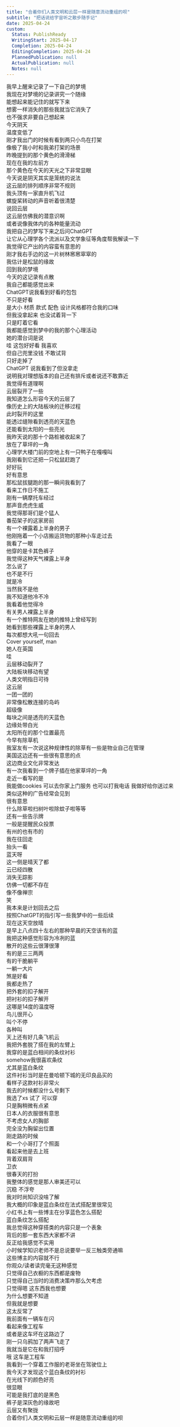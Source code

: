 ```yaml
---
title: "合着你们人类文明和云层一样是随意流动重组的呗"
subtitle: "把话说给宇宙听之散步随手记"
date: 2025-04-24
custom:
  Status: PublishReady
  WritingStart: 2025-04-17
  Completion: 2025-04-24
  EditingCompletion: 2025-04-24
  PlannedPublication: null
  ActualPublication: null
  Notes: null
---          
```

我早上醒来记录了一下自己的梦境        
我现在对梦境的记录讲究一个随缘        
能想起来能记住的就写下来        
想雾一样消失的那些我就当它消失了        
也不强求非要自己想起来          
今天阴天        
温度变低了        
刚才我出门的时候有看到两只小鸟在打架        
像极了我小时和我弟打架的场景          
昨晚提到的那个黄色的滑滑梯        
现在在我的左前方        
那个黄色在今天的天光之下非常显眼          
今天说是阴天其实是笼统的说法        
这云层的排列顺序非常不规则        
我头顶有一家直升机飞过        
螺旋桨转动的声音听着很清楚        
说回云层        
这云层仿佛我的潜意识啊        
或者说像我体内的各种能量流动          
我把自己的梦写下来之后问ChatGPT        
让它从心理学各个流派以及文学象征等角度帮我解读一下        
我觉得它产出的内容蛮有意思的          
刚才我右手边的这一片树林窸窸窣窣的        
我估计是松鼠的缘故          
回到我的梦境        
今天的这记录有点散        
我自己都能感觉出来        
ChatGPT说我看到好看的包包        
不只是好看        
是大小 材质 款式 配色 设计风格都符合我的口味        
但我没拿起来 也没试着背一下        
只是盯着它看        
我都能感觉到梦中的我的那个心理活动        
她的潜台词是说        
哇 这包好好看 我喜欢        
但自己兜里没钱 不敢试背        
只好走掉了        
ChatGPT 说我看到了但没拿走        
说明我对理想版本的自己还有排斥或者说还不敢靠近        
我觉得有道理啊          
云层裂开了一些        
我知道怎么形容今天的云层了        
像历史上的大陆板块的迁移过程        
此时裂开的这里        
能透过缝隙看到透亮的天蓝色        
还能看到太阳的一些亮光          
我昨天说的那十个路桩被收起来了        
放在了草坪的一角        
心理学大楼门前的空地上有一只鸭子在嘎嘎叫        
我刚看到它还把一只松鼠赶跑了        
好好玩        
好有意思        
那松鼠拔腿跑的那一瞬间我看到了        
看来工作日不施工          
刚有一辆摩托车经过        
那声音虎虎生威        
我觉得那哥们是个猛人          
番茄架子的这家房前        
有一个裸露着上半身的男子        
他刚拖着一个小店搬运货物的那种小车走过去        
我看了一眼        
他穿的是卡其色裤子          
我觉得这种天气裸露上半身        
怎么说了        
也不是不行        
就是冷        
当然我不是他        
我不知道他冷不冷        
我看着他觉得冷          
有关男人裸露上半身        
有一个推特网友在她的推特上曾经写到        
她看到那些裸露上半身的男人        
每次都想大吼一句回去        
Cover yourself, man        
她人在英国          
哇        
云层移动裂开了        
大陆板块移动有望        
人类文明指日可待          
这云层        
一团一团的        
非常像松散连接的岛屿        
超级像        
每块之间是透亮的天蓝色        
边缘处带白光        
太阳所在的那个位置最亮          
今早有除草机        
我室友有一次说这种规律性的除草有一些是物业自己在管理          
美国这边还有一些很有意思的点        
这边商业文化非常发达        
有一次我看到一个牌子插在他家草坪的一角        
走近一看写的是        
我能做cookies 可以去你家上门服务 也可以打我电话 我做好给你送过来        
类似这种的广告经常会见到        
很有意思        
什么除草啦扫树叶啦除蚊子啦等等        
还有一些告示牌        
一般是提醒民众投票        
有州的也有市的          
我在往回走        
抬头一看        
蓝天呀        
这一侧是晴天了都        
云已经四散        
消失无踪影        
仿佛一切都不存在        
像不像禅宗        
笑          
我本来是计划回去之后        
按照ChatGPT的指引写一些我梦中的一些后续        
现在这天空放晴        
是早上八点四十左右的那种早晨的天空该有的蓝        
我把这种感觉形容为冷冽的蓝        
散开的这些云很薄很薄        
有的是三三两两        
有的干脆躺平        
一躺一大片        
煞是好看          
我都走热了        
把外套的扣子解开        
把衬衫的扣子解开        
这哪是14度的温度呀          
鸟儿很开心        
叫个不停        
各种叫        
天上还有好几条飞机云          
我把外套脱了搭在我的左臂上        
我穿的是蓝白相间的条纹衬衫        
somehow我很喜欢条纹        
尤其是蓝白条纹        
这件衬衫当时是在曼哈顿下城的无印良品买的        
看样子这款衬衫非常火        
我去的时候都没什么号剩下        
我选了xs 试了 可以穿        
只是胸稍微有点紧        
日本人的衣服很有意思        
不考虑女人的胸部        
完全没为胸留出位置          
刚走路的时候        
和一个小哥打了个照面        
看起来他是去上班        
背着双肩背        
卫衣        
很春天的打扮        
我整体的感觉是那人审美还可以        
沉稳 不浮夸          
我对时尚知识没啥了解        
我大概的印象是蓝白条纹在法式搭配里很常见        
小红书上有一些博主在分享蓝色怎么搭配        
蓝白条纹怎么搭配        
我总觉得这种穿搭类的内容只是一个表象        
背后的那一套东西大家都不讲        
反正给我感觉不实用          
小时候学知识老师不是总说要举一反三触类旁通嘛        
这些博主的内容就不行        
你观众/读者读完毫无这种感觉        
只觉得自己衣橱的东西都是废物        
只觉得自己当时的消费决策咋那么欠考虑        
只觉得嗯 这东西我也想要        
为什么想要不知道        
但我就是想要        
这太反常了          
我前面有一辆车在闪        
看起来像工程车        
或者是这车坏在这路边了          
刚一只乌鸦加了两声飞走了        
我就当是它在和我打招呼          
哦 这车是工程车        
我看到一个穿着工作服的老哥坐在驾驶位上          
我今天才发现这个蓝白条纹的衬衫        
在光线下的颜色好亮        
很显眼        
可能是我打底的是黑色        
裤子是深灰色的缘故吧          
云层又有聚拢        
合着你们人类文明和云层一样是随意流动重组的呗          
      